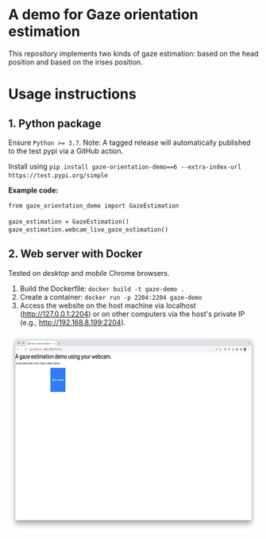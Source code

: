 # A demo for Gaze orientation estimation

This repository implements two kinds of gaze estimation: based on the head position and based on the irises position. 

# Usage instructions
## 1. Python package

Ensure `Python >= 3.7`. Note: A tagged release will automatically published to the test pypi via a GitHub action.

Install using `pip install gaze-orientation-demo==6 --extra-index-url https://test.pypi.org/simple`

**Example code:**

    from gaze_orientation_demo import GazeEstimation

    gaze_estimation = GazeEstimation()
    gaze_estimation.webcam_live_gaze_estimation()

## 2. Web server with Docker

Tested on _desktop_ and _mobile_ Chrome browsers.

1. Build the Dockerfile: `docker build -t gaze-demo .`
2. Create a container: `docker run -p 2204:2204 gaze-demo`
3. Access the website on the host machine via localhost (http://127.0.0.1:2204) or on other computers via the host's private IP (e.g., http://192.168.8.199:2204).

<img height="400" src="figures/website.png" width="620"/>